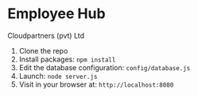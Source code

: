 # Employee Hub


Cloudpartners (pvt) Ltd



1. Clone the repo
2. Install packages: `npm install`
3. Edit the database configuration: `config/database.js`
4. Launch: `node server.js`
5. Visit in your browser at: `http://localhost:8080`


